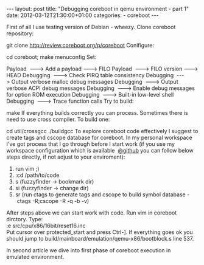 --- layout: post title: "Debugging coreboot in qemu environment - part 1" date: 2012-03-12T21:30:00+01:00 categories: - coreboot ---

First of all I use testing version of Debian - wheezy. Clone coreboot repository:  

git clone http://review.coreboot.org/p/coreboot Conifigure:  

cd coreboot; make menuconfig Set:  

Payload  ---> Add a payload ---> FILO Payload  ---> FILO version ---> HEAD Debugging  ---> Check PIRQ table consistency Debugging  ---> Output verbose malloc debug messages Debugging  ---> Output verbose ACPI debug messages Debugging  ---> Enable debug messages for option ROM execution Debugging  ---> Built-in low-level shell Debugging  ---> Trace function calls Try to build:  

make If everything builds correctly you can process. Sometimes there is need to use cross compiler. To build one:  

cd util/crossgcc
./buildgcc To explore coreboot code effectively I suggest to create tags and cscope database for coreboot. In my personal workspace I've got process that I go through before I start work (if you use my workspace configuration which is available  [@github](https://github.com/pietrushnic/workspace) you can follow below steps directly, if not adjust to your enviroment):  

1. run vim ;)
2. :cd /path/to/code
3. s<Tab> (fuzzyfinder -> bookmark dir)
4. si (fuzzyfinder -> change dir)
5. sr (run ctags to generate tags and cscope to build symbol database - ctags -R;cscope -R -q -b -v)

After steps above we can start work with code. Run vim in coreboot dirctory. Type:  
:e src/cpu/x86/16bit/reset16.inc  
Put cursor over protected\_start and press Ctrl-]. If everything goes ok you should jump to build/mainboard/emulation/qemu-x86/bootblock.s line 537.  
    
    
In second article we dive into first phase of coreboot execution in emulated environment.    

    


